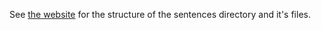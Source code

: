 See [the website](https://voice.home-assistant.io/docs/intents/matching-syntax) for the structure of the sentences directory and it's files.
